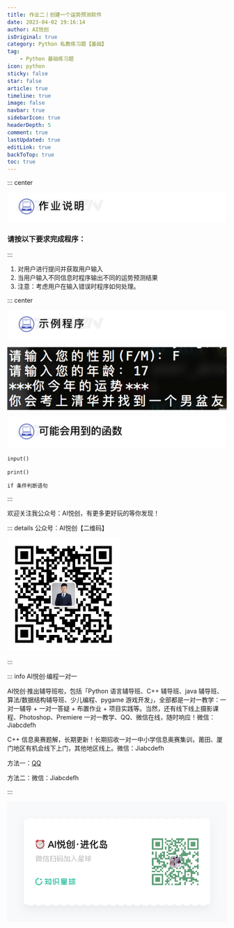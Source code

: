 ```yaml
---
title: 作业二丨创建一个运势预测软件
date: 2023-04-02 19:16:14
author: AI悦创
isOriginal: true
category: Python 私教练习题【基础】
tag:
    - Python 基础练习题
icon: python
sticky: false
star: false
article: true
timeline: true
image: false
navbar: true
sidebarIcon: true
headerDepth: 5
comment: true
lastUpdated: true
editLink: true
backToTop: true
toc: true
---
```


::: center

![](./hw2.assets/445ac102f8382a671c8be20896d21b77.png)

### 请按以下要求完成程序：

:::

1. 对用户进行提问并获取用户输入
2. 当用户输入不同信息时程序输出不同的运势预测结果
3. 注意：考虑用户在输入错误时程序如何处理。

::: center

![](./hw2.assets/83b506994991080bacbdb83581dc2e44.png)

![](./hw2.assets/64bb1b4b29f0a08b45ff322131c8f410.png)

![](./hw2.assets/7888b4f27f1cedb80dec8364db21baca.png)

`input()`

`print()`

`if 条件判断语句`

:::















欢迎关注我公众号：AI悦创，有更多更好玩的等你发现！

::: details 公众号：AI悦创【二维码】

![](/gzh.jpg)

:::

::: info AI悦创·编程一对一

AI悦创·推出辅导班啦，包括「Python 语言辅导班、C++ 辅导班、java 辅导班、算法/数据结构辅导班、少儿编程、pygame 游戏开发」，全部都是一对一教学：一对一辅导 + 一对一答疑 + 布置作业 + 项目实践等。当然，还有线下线上摄影课程、Photoshop、Premiere 一对一教学、QQ、微信在线，随时响应！微信：Jiabcdefh

C++ 信息奥赛题解，长期更新！长期招收一对一中小学信息奥赛集训，莆田、厦门地区有机会线下上门，其他地区线上。微信：Jiabcdefh

方法一：[QQ](http://wpa.qq.com/msgrd?v=3&uin=1432803776&site=qq&menu=yes)

方法二：微信：Jiabcdefh

:::

![](/zsxq.jpg)